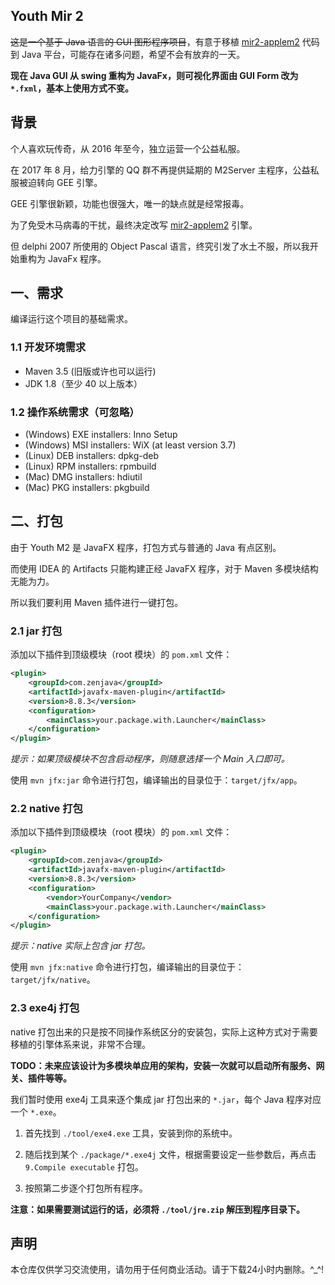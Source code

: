 [mir2-applem2]:https://github.com/mrzhqiang/mir2-applem2

Youth Mir 2
-----------
~~这是一个基于 Java 语言的 GUI 图形程序项目~~，有意于移植 [mir2-applem2][1] 代码到 Java 平台，可能存在诸多问题，希望不会有放弃的一天。

**现在 Java GUI 从 swing 重构为 JavaFx，则可视化界面由 GUI Form 改为 `*.fxml`，基本上使用方式不变。**

## 背景
个人喜欢玩传奇，从 2016 年至今，独立运营一个公益私服。

在 2017 年 8 月，给力引擎的 QQ 群不再提供延期的 M2Server 主程序，公益私服被迫转向 GEE 引擎。

GEE 引擎很新颖，功能也很强大，唯一的缺点就是经常报毒。

为了免受木马病毒的干扰，最终决定改写 [mir2-applem2][1] 引擎。

但 delphi 2007 所使用的 Object Pascal 语言，终究引发了水土不服，所以我开始重构为 JavaFx 程序。

## 一、需求
编译运行这个项目的基础需求。

### 1.1 开发环境需求
- Maven 3.5 (旧版或许也可以运行)
- JDK 1.8（至少 40 以上版本）

### 1.2 操作系统需求（可忽略）
- (Windows) EXE installers: Inno Setup
- (Windows) MSI installers: WiX (at least version 3.7)
- (Linux) DEB installers: dpkg-deb
- (Linux) RPM installers: rpmbuild
- (Mac) DMG installers: hdiutil
- (Mac) PKG installers: pkgbuild


## 二、打包
由于 Youth M2 是 JavaFX 程序，打包方式与普通的 Java 有点区别。

而使用 IDEA 的 Artifacts 只能构建正经 JavaFX 程序，对于 Maven 多模块结构无能为力。

所以我们要利用 Maven 插件进行一键打包。

### 2.1 jar 打包
添加以下插件到顶级模块（root 模块）的 `pom.xml` 文件：
```xml
<plugin>
    <groupId>com.zenjava</groupId>
    <artifactId>javafx-maven-plugin</artifactId>
    <version>8.8.3</version>
    <configuration>
        <mainClass>your.package.with.Launcher</mainClass>
    </configuration>
</plugin>
```

*提示：如果顶级模块不包含启动程序，则随意选择一个 Main 入口即可。*

使用 `mvn jfx:jar` 命令进行打包，编译输出的目录位于：`target/jfx/app`。

### 2.2 native 打包
添加以下插件到顶级模块（root 模块）的 `pom.xml` 文件：
```xml
<plugin>
    <groupId>com.zenjava</groupId>
    <artifactId>javafx-maven-plugin</artifactId>
    <version>8.8.3</version>
    <configuration>
        <vendor>YourCompany</vendor>
        <mainClass>your.package.with.Launcher</mainClass>
    </configuration>
</plugin>
```

*提示：native 实际上包含 jar 打包。*

使用 `mvn jfx:native` 命令进行打包，编译输出的目录位于：`target/jfx/native`。

### 2.3 exe4j 打包
native 打包出来的只是按不同操作系统区分的安装包，实际上这种方式对于需要移植的引擎体系来说，非常不合理。

**TODO：未来应该设计为多模块单应用的架构，安装一次就可以启动所有服务、网关、插件等等。**

我们暂时使用 exe4j 工具来逐个集成 jar 打包出来的 `*.jar`，每个 Java 程序对应一个 `*.exe`。

1. 首先找到 `./tool/exe4.exe` 工具，安装到你的系统中。

2. 随后找到某个 `./package/*.exe4j` 文件，根据需要设定一些参数后，再点击 `9.Compile executable` 打包。

3. 按照第二步逐个打包所有程序。

**注意：如果需要测试运行的话，必须将 `./tool/jre.zip` 解压到程序目录下。**


## 声明
本仓库仅供学习交流使用，请勿用于任何商业活动。请于下载24小时内删除。^_^!


[1]:https://github.com/mrzhqiang/mir2-applem2